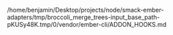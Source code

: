 /home/benjamin/Desktop/projects/node/smack-ember-adapters/tmp/broccoli_merge_trees-input_base_path-pKUSy48K.tmp/0/vendor/ember-cli/ADDON_HOOKS.md